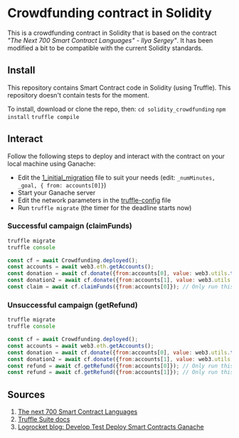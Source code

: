 # Crowdfunding contract in Solidity
This is a crowdfunding contract in Solidity that is based on the contract *"The Next 700 Smart Contract Languages" - Ilya Sergey"*. It has been modified a bit to be compatible with the current Solidity standards.

## Install
This repository contains Smart Contract code in Solidity (using Truffle). This repository doesn't contain tests for the moment. 

To install, download or clone the repo, then:
`cd solidity_crowdfunding`
`npm install`
`truffle compile`

## Interact
Follow the following steps to deploy and interact with the contract on your local machine using Ganache:

- Edit the [1_initial_migration](migrations/1_initial_migration.js) file to suit your needs (edit: `_numMinutes, _goal, { from: accounts[0]}`)
- Start your Ganache server
- Edit the network parameters in the [truffle-config](truffle-config.js) file 
- Run `truffle migrate` (the timer for the deadline starts now)

### Successful campaign (claimFunds)

```jsx
truffle migrate
truffle console

const cf = await Crowdfunding.deployed();
const accounts = await web3.eth.getAccounts();
const donation = await cf.donate({from:accounts[0], value: web3.utils.toWei('30')});
const donation2 = await cf.donate({from:accounts[1], value: web3.utils.toWei('30')});
const claim = await cf.claimFunds({from:accounts[0]}); // Only run this command once the deadline has passed
```

### Unsuccessful campaign (getRefund)
```jsx
truffle migrate
truffle console

const cf = await Crowdfunding.deployed();
const accounts = await web3.eth.getAccounts();
const donation = await cf.donate({from:accounts[0], value: web3.utils.toWei('20')});
const donation2 = await cf.donate({from:accounts[1], value: web3.utils.toWei('20')});
const refund = await cf.getRefund({from:accounts[0]}); // Only run this command once the deadline has passed
const refund = await cf.getRefund({from:accounts[1]}); // Only run this command once the deadline has passed
```

## Sources
1. [The next 700 Smart Contract Languages](https://link.springer.com/chapter/10.1007/978-3-031-01807-7_3)
2. [Truffle Suite docs](https://trufflesuite.com/docs/truffle/how-to/contracts/run-migrations/)
3. [Logrocket blog: Develop Test Deploy Smart Contracts Ganache](https://blog.logrocket.com/develop-test-deploy-smart-contracts-ganache/)
